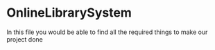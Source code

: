 # OnlineLibrarySystem
In this file you would be able to find all the required things to make our project done
